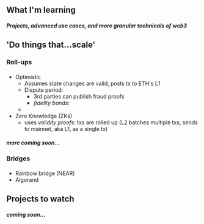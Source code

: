 ## What I'm learning
##### *Projects, advanced use cases, and more granular technicals of web3*


## 'Do things that...scale'
### Roll-ups
#### 
* Optimistic
    - Assumes state changes are valid, posts tx to ETH's L1
    - Dispute period:
        - 3rd parties can publish fraud proofs
        - _fidelity bonds_: 
    - 
* Zero Knowledge (ZKs)
    - uses _validity proofs_: txs are rolled up (L2 batches multiple txs, sends to mainnet, aka L1, as a single tx)
#### *more coming soon...*

### Bridges
####
* Rainbow bridge (NEAR)
* Algorand


## Projects to watch
#### *coming soon...*

